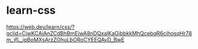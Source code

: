# learn-css
https://web.dev/learn/css/?gclid=CjwKCAiAnZCdBhBmEiwA8nDQxalKaGibbkkMhQcebqR6cihosqHr78m_jfL_ipBoMXsArzZOhuLbORoCYEEQAvD_BwE
